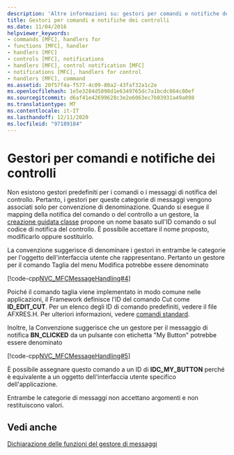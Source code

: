 ```yaml
---
description: 'Altre informazioni su: gestori per comandi e notifiche dei controlli'
title: Gestori per comandi e notifiche dei controlli
ms.date: 11/04/2016
helpviewer_keywords:
- commands [MFC], handlers for
- functions [MFC], handler
- handlers [MFC]
- controls [MFC], notifications
- handlers [MFC], control notification [MFC]
- notifications [MFC], handlers for control
- handlers [MFC], command
ms.assetid: 20f57f4a-f577-4c09-80a2-43faf32a1c2e
ms.openlocfilehash: 1e5e3284d5898d1e6349765dc7a1bcdc864c80ef
ms.sourcegitcommit: d6af41e42699628c3e2e6063ec7b03931a49a098
ms.translationtype: MT
ms.contentlocale: it-IT
ms.lasthandoff: 12/11/2020
ms.locfileid: "97189184"
---
```

# <a name="handlers-for-commands-and-control-notifications"></a>Gestori per comandi e notifiche dei controlli

Non esistono gestori predefiniti per i comandi o i messaggi di notifica del controllo. Pertanto, i gestori per queste categorie di messaggi vengono associati solo per convenzione di denominazione. Quando si esegue il mapping della notifica del comando o del controllo a un gestore, la [creazione guidata classe](reference/mfc-class-wizard.md) propone un nome basato sull'ID comando o sul codice di notifica del controllo. È possibile accettare il nome proposto, modificarlo oppure sostituirlo.

La convenzione suggerisce di denominare i gestori in entrambe le categorie per l'oggetto dell'interfaccia utente che rappresentano. Pertanto un gestore per il comando Taglia del menu Modifica potrebbe essere denominato

[!code-cpp[NVC_MFCMessageHandling#4](codesnippet/cpp/handlers-for-commands-and-control-notifications_1.h)]

Poiché il comando taglia viene implementato in modo comune nelle applicazioni, il Framework definisce l'ID del comando Cut come **ID_EDIT_CUT**. Per un elenco degli ID di comando predefiniti, vedere il file AFXRES.H. Per ulteriori informazioni, vedere [comandi standard](standard-commands.md).

Inoltre, la Convenzione suggerisce che un gestore per il messaggio di notifica **BN_CLICKED** da un pulsante con etichetta "My Button" potrebbe essere denominato

[!code-cpp[NVC_MFCMessageHandling#5](codesnippet/cpp/handlers-for-commands-and-control-notifications_2.h)]

È possibile assegnare questo comando a un ID di **IDC_MY_BUTTON** perché è equivalente a un oggetto dell'interfaccia utente specifico dell'applicazione.

Entrambe le categorie di messaggi non accettano argomenti e non restituiscono valori.

## <a name="see-also"></a>Vedi anche

[Dichiarazione delle funzioni del gestore di messaggi](declaring-message-handler-functions.md)
